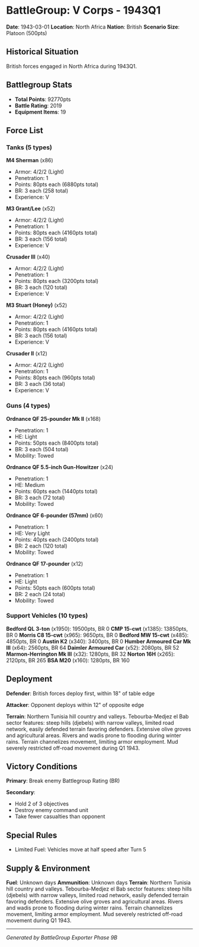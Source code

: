 # BattleGroup: V Corps - 1943Q1

**Date**: 1943-03-01
**Location**: North Africa
**Nation**: British
**Scenario Size**: Platoon (500pts)

## Historical Situation

British forces engaged in North Africa during 1943Q1.

## Battlegroup Stats

- **Total Points**: 92770pts
- **Battle Rating**: 2019
- **Equipment Items**: 19

## Force List

### Tanks (5 types)

**M4 Sherman** (x86)
- Armor: 4/2/2 (Light)
- Penetration: 1
- Points: 80pts each (6880pts total)
- BR: 3 each (258 total)
- Experience: V

**M3 Grant/Lee** (x52)
- Armor: 4/2/2 (Light)
- Penetration: 1
- Points: 80pts each (4160pts total)
- BR: 3 each (156 total)
- Experience: V

**Crusader III** (x40)
- Armor: 4/2/2 (Light)
- Penetration: 1
- Points: 80pts each (3200pts total)
- BR: 3 each (120 total)
- Experience: V

**M3 Stuart (Honey)** (x52)
- Armor: 4/2/2 (Light)
- Penetration: 1
- Points: 80pts each (4160pts total)
- BR: 3 each (156 total)
- Experience: V

**Crusader II** (x12)
- Armor: 4/2/2 (Light)
- Penetration: 1
- Points: 80pts each (960pts total)
- BR: 3 each (36 total)
- Experience: V

### Guns (4 types)

**Ordnance QF 25-pounder Mk II** (x168)
- Penetration: 1
- HE: Light
- Points: 50pts each (8400pts total)
- BR: 3 each (504 total)
- Mobility: Towed

**Ordnance QF 5.5-inch Gun-Howitzer** (x24)
- Penetration: 1
- HE: Medium
- Points: 60pts each (1440pts total)
- BR: 3 each (72 total)
- Mobility: Towed

**Ordnance QF 6-pounder (57mm)** (x60)
- Penetration: 1
- HE: Very Light
- Points: 40pts each (2400pts total)
- BR: 2 each (120 total)
- Mobility: Towed

**Ordnance QF 17-pounder** (x12)
- Penetration: 1
- HE: Light
- Points: 50pts each (600pts total)
- BR: 2 each (24 total)
- Mobility: Towed

### Support Vehicles (10 types)

**Bedford QL 3-ton** (x1950): 19500pts, BR 0
**CMP 15-cwt** (x1385): 13850pts, BR 0
**Morris C8 15-cwt** (x965): 9650pts, BR 0
**Bedford MW 15-cwt** (x485): 4850pts, BR 0
**Austin K2** (x340): 3400pts, BR 0
**Humber Armoured Car Mk III** (x64): 2560pts, BR 64
**Daimler Armoured Car** (x52): 2080pts, BR 52
**Marmon-Herrington Mk III** (x32): 1280pts, BR 32
**Norton 16H** (x265): 2120pts, BR 265
**BSA M20** (x160): 1280pts, BR 160

## Deployment

**Defender**: British forces deploy first, within 18" of table edge

**Attacker**: Opponent deploys within 12" of opposite edge

**Terrain**: Northern Tunisia hill country and valleys. Tebourba-Medjez el Bab sector features: steep hills (djebels) with narrow valleys, limited road network, easily defended terrain favoring defenders. Extensive olive groves and agricultural areas. Rivers and wadis prone to flooding during winter rains. Terrain channelizes movement, limiting armor employment. Mud severely restricted off-road movement during Q1 1943.

## Victory Conditions

**Primary**: Break enemy Battlegroup Rating (BR)

**Secondary**:
- Hold 2 of 3 objectives
- Destroy enemy command unit
- Take fewer casualties than opponent

## Special Rules

- Limited Fuel: Vehicles move at half speed after Turn 5

## Supply & Environment

**Fuel**: Unknown days
**Ammunition**: Unknown days
**Terrain**: Northern Tunisia hill country and valleys. Tebourba-Medjez el Bab sector features: steep hills (djebels) with narrow valleys, limited road network, easily defended terrain favoring defenders. Extensive olive groves and agricultural areas. Rivers and wadis prone to flooding during winter rains. Terrain channelizes movement, limiting armor employment. Mud severely restricted off-road movement during Q1 1943.

---

*Generated by BattleGroup Exporter Phase 9B*
